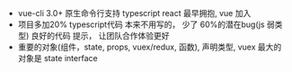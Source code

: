 - vue-cli 3.0+ 原生命令行支持 typescript
    react 最早拥抱, vue 加入
- 项目多加20% typescript代码 本来不用写的，
少了 60%的潜在bug(js 弱类型) 良好的代码 提示，
让团队合作体验更好
- 重要的对象(组件，state, props, vuex/redux, 函数), 声明类型,
    vuex 最大的对象是 state
    interface  